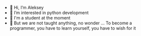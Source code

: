 - 👋 Hi, I’m Aleksey
- 👀 I’m interested in python development
- 🌱 I'm a student at the moment
- 💞️ But we are not taught anything, no wonder ... To become a programmer, you have to learn yourself, you have to wish for it
